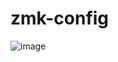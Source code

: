 # zmk-config
![image](https://user-images.githubusercontent.com/38097580/199731873-99e75dc4-7890-48a6-8087-c982f9000881.png)
